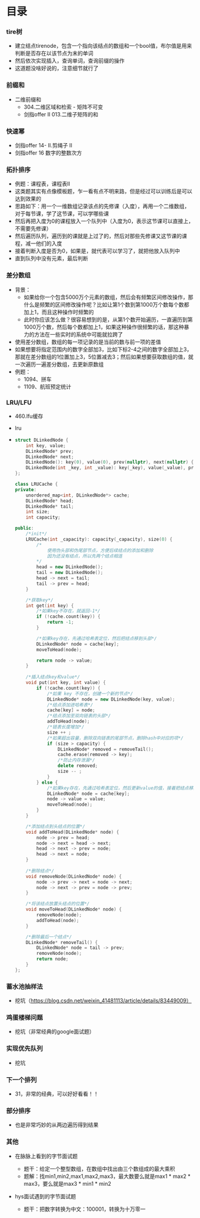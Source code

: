 # 目录

### tire树

- 建立结点tirenode，包含一个指向该结点的数组和一个bool值，布尔值是用来判断是否存在以该节点为末的单词
- 然后依次实现插入，查询单词，查询前缀的操作
- 这道题没啥好说的，注意细节就行了



### 前缀和

- 二维前缀和
  - 304.二维区域和检索 - 矩阵不可变
  - 剑指offer II 013.二维子矩阵的和



### 快速幂

- 剑指offer 14- II.剪绳子 II
- 剑指offer 16 数字的整数次方



### 拓扑排序

- 例题：课程表，课程表II
- 这类题其实有点像模板题，乍一看有点不明来路，但是经过可以训练后是可以达到效果的
- 思路如下：用一个一维数组记录该点的先修课（入度），再用一个二维数组，对于每节课，学了这节课，可以学哪些课
- 然后再把入度为0的课程放入一个队列中（入度为0，表示这节课可以直接上，不需要先修课）
- 然后遍历队列，遍历到的课就是上过了的，然后对那些先修课又这节课的课程，减一他们的入度
- 接着判断入度是否为0，如果是，就代表可以学习了，就把他放入队列中
- 直到队列中没有元素，最后判断



### 差分数组

- 背景：
  - 如果给你一个包含5000万个元素的数组，然后会有频繁区间修改操作，那什么是频繁的区间修改操作呢？比如让第1个数到第1000万个数每个数都加上1，而且这种操作时频繁的
  - 此时你应该怎么做？很容易想到的是，从第1个数开始遍历，一直遍历到第1000万个数，然后每个数都加上1，如果这种操作很频繁的话，那这种暴力的方法在一些实时的系统中可能就拉跨了
- 使用差分数组，数组的每一项记录的是当前的数与前一项的差值
- 如果想要将指定范围内的数字全部加3，比如下标2-4之间的数字全部加上3，那就在差分数组的1位置加上3，5位置减去3；然后如果想要获取数组的值，就一次遍历一遍差分数组，去更新原数组
- 例题：
  - 1094、拼车
  - 1109、航班预定统计




### LRU/LFU

- 460.lfu缓存

- lru

- ```cpp
  struct DLinkedNode {
      int key, value;
      DLinkedNode* prev;
      DLinkedNode* next;
      DLinkedNode(): key(0), value(0), prev(nullptr), next(nullptr) {}
      DLinkedNode(int _key, int _value): key(_key), value(_value), prev(nullptr), next(nullptr) {}
  };
  
  class LRUCache {
  private:
      unordered_map<int, DLinkedNode*> cache;
      DLinkedNode* head;
      DLinkedNode* tail;
      int size;
      int capacity;
  
  public:
      /*init*/
      LRUCache(int _capacity): capacity(_capacity), size(0) {
          /*
              使用伪头部和伪尾部节点，方便后续结点的添加和删除
              因为还没有结点，所以先两个结点相连
          */
          head = new DLinkedNode();
          tail = new DLinkedNode();
          head -> next = tail;
          tail -> prev = head;
      }
  
      /*获取key*/
      int get(int key) {
          /*如果key不存在，就返回-1*/
          if (!cache.count(key)) {
              return -1;
          }
  
          /*如果key存在，先通过哈希表定位，然后把结点移到头部*/
          DLinkedNode* node = cache[key];
          moveToHead(node);
  
          return node -> value;
      }
      
      /*插入结点key和value*/
      void put(int key, int value) {
          if (!cache.count(key)) {
              /*如果 key 不存在，创建一个新的节点*/
              DLinkedNode* node = new DLinkedNode(key, value);
              /*结点添加进哈希表*/
              cache[key] = node;
              /*结点添加至双向链表的头部*/
              addToHead(node);
              /*链表长度增加*/
              size ++ ;
              /*如果超出容量，删除双向链表的尾部节点，删除hash中对应的项*/
              if (size > capacity) {
                  DLinkedNode* removed = removeTail();
                  cache.erase(removed -> key);
                  /*防止内存泄漏*/
                  delete removed;
                  size -- ;
              }
          } else {
              /*如果key存在，先通过哈希表定位，然后更新value的值，接着把结点移到头部*/
              DLinkedNode* node = cache[key];
              node -> value = value;
              moveToHead(node);
          }
      }
  
      /*添加结点到头结点的位置*/
      void addToHead(DLinkedNode* node) {
          node -> prev = head;
          node -> next = head -> next;
          head -> next -> prev = node;
          head -> next = node;
      }
      
      /*删除结点*/
      void removeNode(DLinkedNode* node) {
          node -> prev -> next = node -> next;
          node -> next -> prev = node -> prev;
      }
  
      /*将该结点放置头结点的位置*/
      void moveToHead(DLinkedNode* node) {
          removeNode(node);
          addToHead(node);
      }
  
      /*删除最后一个结点*/
      DLinkedNode* removeTail() {
          DLinkedNode* node = tail -> prev;
          removeNode(node);
          return node;
      }
  };
  ```



### 蓄水池抽样法

- 挖坑（https://blog.csdn.net/weixin_41481113/article/details/83449009）



### 鸡蛋楼梯问题

- 挖坑（非常经典的google面试题）



### 实现优先队列

- 挖坑



### 下一个排列

- 31，非常的经典，可以好好看看！！



### 部分排序

- 也是非常巧妙的从两边遍历得到结果



### 其他

- 在脉脉上看到的字节面试题

  - 题干：给定一个整型数组，在数组中找出由三个数组成的最大乘积
  - 题解：找min1,min2,max1,max2,max3，最大数要么就是max1 * max2 * max3，要么就是max3 * min1 * min2
- hys面试遇到的字节面试题
  - 题干：把数字转换为中文：100001，转换为十万零一
